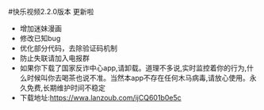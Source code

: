#快乐视频2.2.0版本 更新啦
* 增加迷妹漫画
* 修改已知bug
* 优化部分代码，去除验证码机制
* 防止失联请加入电报群
* 如果你下载了国家反诈中心app,请卸载。道理不多说,实时监控着你的行为,什么时候叫你去喝茶也说不准。当然本app不存在任何木马病毒,请放心使用。永久免费,长期维护时间不稳定
* 下载地址:https://wwa.lanzoub.com/ijCQ601b0e5c
